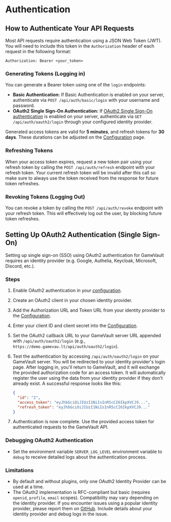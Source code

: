 # Authentication

## How to Authenticate Your API Requests

Most API requests require authentication using a JSON Web Token (JWT). You will need to include this token in the `Authorization` header of each request in the following format:

```http
Authorization: Bearer <your_token>
```

### Generating Tokens (Logging in)

You can generate a Bearer token using one of the `login` endpoints:

- **Basic Authentication:** If Basic Authentication is enabled on your server, authenticate via `POST /api/auth/basic/login` with your username and password.
- **OAuth2 Single Sign-On Authentication:** If [OAuth2 Single Sign-On authentication](#setting-up-oauth2-authentication-single-sign-on) is enabled on your server, authenticate via `GET /api/auth/oauth2/login` through your configured identity provider.

Generated access tokens are valid for **5 minutes**, and refresh tokens for **30 days**. These durations can be adjusted on the [Configuration](../server-docs/configuration.md) page.

### Refreshing Tokens

When your access token expires, request a new token pair using your refresh token by calling the `POST /api/auth/refresh` endpoint with your refresh token. Your current refresh token will be invalid after this call so make sure to always use the token received from the response for future token refreshes.

### Revoking Tokens (Logging Out)

You can revoke a token by calling the `POST /api/auth/revoke` endpoint with your refresh token. This will effectively log out the user, by blocking future token refreshes.

## Setting Up OAuth2 Authentication (Single Sign-On)

Setting up single sign-on (SSO) using OAuth2 authentication for GameVault requires an identity provider (e.g. Google, Authelia, Keycloak, Microsoft, Discord, etc.).

### Steps

1. Enable OAuth2 authentication in your [configuration](../server-docs/configuration.md#auth).
2. Create an OAuth2 client in your chosen identity provider.
3. Add the Authorization URL and Token URL from your identity provider to the [Configuration](../server-docs/configuration.md#auth).
4. Enter your client ID and client secret into the [Configuration](../server-docs/configuration.md#auth).
5. Set the OAuth2 callback URL to your GameVault server URL appended with `/api/auth/oauth2/login` (e.g., `https://demo.gamevau.lt/api/auth/oauth2/login`).
6. Test the authentication by accessing `/api/auth/oauth2/login` on your GameVault server. You will be redirected to your identity provider's login page. After logging in, you'll return to GameVault, and it will exchange the provided authorization code for an access token. It will automatically register the user using the data from your identity provider if they don't already exist. A successful response looks like this:

   ```json
   {
     "id": "2",
     "access_token": "eyJhbGciOiJIUzI1NiIsInR5cCI6IkpXVCJ9...",
     "refresh_token": "eyJhbGciOiJIUzI1NiIsInR5cCI6IkpXVCJ9..."
   }
   ```

7. Authentication is now complete. Use the provided access token for authenticated requests to the GameVault API.

### Debugging OAuth2 Authentication

- Set the environment variable `SERVER_LOG_LEVEL` environment variable to `debug` to receive detailed logs about the authentication process.

### Limitations

- By default and without plugins, only one OAuth2 Identity Provider can be used at a time.
- The OAuth2 implementation is RFC-compliant but basic (requires `openid`, `profile`, `email` scopes). Compatibility may vary depending on the identity provider. If you encounter issues using a popular identity provider, please report them on [GitHub](https://github.com/Phalcode/gamevault-backend/issues). Include details about your identity provider and debug logs in the issue.
